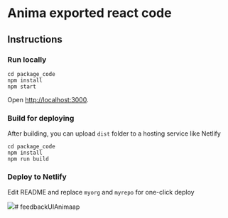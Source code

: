 # Anima exported react code

## Instructions

### Run locally

```
cd package_code
npm install
npm start
```
Open [http://localhost:3000](http://localhost:3000).

### Build for deploying

After building, you can upload `dist` folder to a hosting service like Netlify

```
cd package_code
npm install
npm run build
```
### Deploy to Netlify

Edit README and replace `myorg` and `myrepo` for one-click deploy

[![](https://www.netlify.com/img/deploy/button.svg)](https://app.netlify.com/start/deploy?repository=https://github.com/myorg/myrepo)# feedbackUIAnimaap
